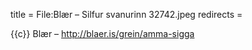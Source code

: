 title = File:Blær – Silfur svanurinn 32742.jpeg
redirects =
>>>>

{{c}} Blær – http://blaer.is/grein/amma-sigga